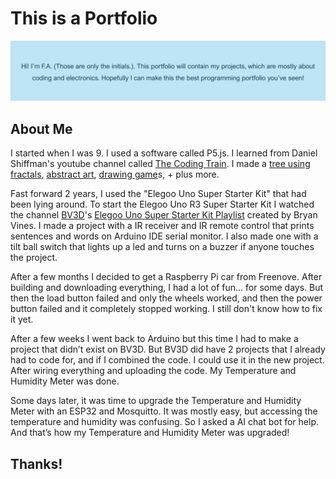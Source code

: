 # This is a Portfolio
![](GithubWebsiteHeadline.png)
## About Me
I started when I was 9. I used a software called P5.js. I learned from Daniel Shiffman's youtube channel called [The Coding Train](https://www.youtube.com/@TheCodingTrain). I made a [tree using fractals](https://editor.p5js.org/F12/sketches/Db1CgRsBo), [abstract art](https://editor.p5js.org/F12/sketches/-IKibwxcz), [drawing game](https://editor.p5js.org/F12/sketches/vHkDAzvx-)s, + plus more.

Fast forward 2 years, I used the "Elegoo Uno Super Starter Kit" that had been lying around. To start the Elegoo Uno R3 Super Starter Kit I watched the channel [BV3D](https://www.youtube.com/@BV3D)'s [Elegoo Uno Super Starter Kit Playlist](https://www.youtube.com/playlist?list=PLWdhcCYoOsiJE1DS7OhPfwrHrGlUED6Az) created by Bryan Vines. I made a project with a IR receiver and IR remote control that prints sentences and words on Arduino IDE serial monitor. I also made one with a tilt ball switch that lights up a led and turns on a buzzer if anyone touches the project.

After a few months I decided to get a Raspberry Pi car from Freenove. After building and downloading everything, I had a lot of fun... for some days. But then the load button failed and only the wheels worked, and then the power button failed and it completely stopped working. I still don't know how to fix it yet.

After a few weeks I went back to Arduino but this time I had to make a project that didn’t exist on BV3D. But BV3D did have 2 projects that I already had to code for, and if I combined the code. I could use it in the new project. After wiring everything and uploading the code. My Temperature and Humidity Meter was done.

Some days later, it was time to upgrade the Temperature and Humidity Meter with an ESP32 and Mosquitto. It was mostly easy, but accessing the temperature and humidity was confusing. So I asked a AI chat bot for help. And that’s how my Temperature and Humidity Meter was upgraded!

## Thanks!
